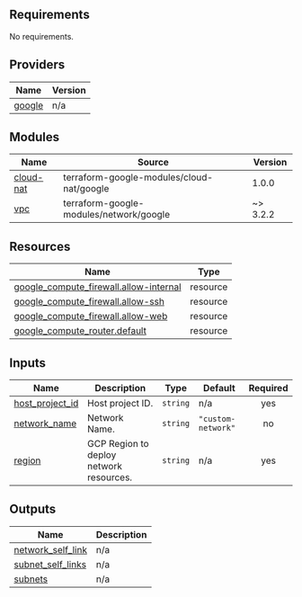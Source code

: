 ## Requirements

No requirements.

## Providers

| Name | Version |
|------|---------|
| <a name="provider_google"></a> [google](#provider\_google) | n/a |

## Modules

| Name | Source | Version |
|------|--------|---------|
| <a name="module_cloud-nat"></a> [cloud-nat](#module\_cloud-nat) | terraform-google-modules/cloud-nat/google | 1.0.0 |
| <a name="module_vpc"></a> [vpc](#module\_vpc) | terraform-google-modules/network/google | ~> 3.2.2 |

## Resources

| Name | Type |
|------|------|
| [google_compute_firewall.allow-internal](https://registry.terraform.io/providers/hashicorp/google/latest/docs/resources/compute_firewall) | resource |
| [google_compute_firewall.allow-ssh](https://registry.terraform.io/providers/hashicorp/google/latest/docs/resources/compute_firewall) | resource |
| [google_compute_firewall.allow-web](https://registry.terraform.io/providers/hashicorp/google/latest/docs/resources/compute_firewall) | resource |
| [google_compute_router.default](https://registry.terraform.io/providers/hashicorp/google/latest/docs/resources/compute_router) | resource |

## Inputs

| Name | Description | Type | Default | Required |
|------|-------------|------|---------|:--------:|
| <a name="input_host_project_id"></a> [host\_project\_id](#input\_host\_project\_id) | Host project ID. | `string` | n/a | yes |
| <a name="input_network_name"></a> [network\_name](#input\_network\_name) | Network Name. | `string` | `"custom-network"` | no |
| <a name="input_region"></a> [region](#input\_region) | GCP Region to deploy network resources. | `string` | n/a | yes |

## Outputs

| Name | Description |
|------|-------------|
| <a name="output_network_self_link"></a> [network\_self\_link](#output\_network\_self\_link) | n/a |
| <a name="output_subnet_self_links"></a> [subnet\_self\_links](#output\_subnet\_self\_links) | n/a |
| <a name="output_subnets"></a> [subnets](#output\_subnets) | n/a |